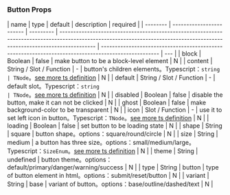 ### Button Props

| name     | type                     | default   | description                                                                                                                                                               | required                                                                                            |
| -------- | ------------------------ | --------- | ------------------------------------------------------------------------------------------------------------------------------------------------------------------------- | --------------------------------------------------------------------------------------------------- | --- |
| block    | Boolean                  | false     | make button to be a block-level element                                                                                                                                   | N                                                                                                   |
| content  | String / Slot / Function | -         | button's children elements。Typescript：`string                                                                                                                           | TNode`。[see more ts definition](https://github.com/Tencent/tdesign-vue/blob/develop/src/common.ts) | N   |
| default  | String / Slot / Function | -         | default slot。Typescript：`string                                                                                                                                         | TNode`。[see more ts definition](https://github.com/Tencent/tdesign-vue/blob/develop/src/common.ts) | N   |
| disabled | Boolean                  | false     | disable the button, make it can not be clicked                                                                                                                            | N                                                                                                   |
| ghost    | Boolean                  | false     | make background-color to be transparent                                                                                                                                   | N                                                                                                   |
| icon     | Slot / Function          | -         | use it to set left icon in button。Typescript：`TNode`。[see more ts definition](https://github.com/Tencent/tdesign-vue/blob/develop/src/common.ts)                       | N                                                                                                   |
| loading  | Boolean                  | false     | set button to be loading state                                                                                                                                            | N                                                                                                   |
| shape    | String                   | square    | button shape。options：square/round/circle                                                                                                                                | N                                                                                                   |
| size     | String                   | medium    | a button has three size。options：small/medium/large。Typescript：`SizeEnum`。[see more ts definition](https://github.com/Tencent/tdesign-vue/blob/develop/src/common.ts) | N                                                                                                   |
| theme    | String                   | undefined | button theme。options：default/primary/danger/warning/success                                                                                                             | N                                                                                                   |
| type     | String                   | button    | type of button element in html。options：submit/reset/button                                                                                                              | N                                                                                                   |
| variant  | String                   | base      | variant of button。options：base/outline/dashed/text                                                                                                                      | N                                                                                                   |
